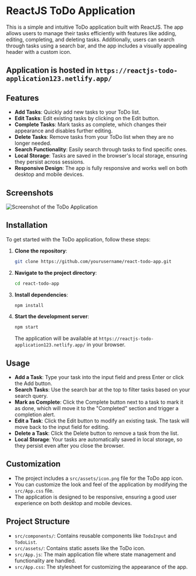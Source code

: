 
# ReactJS ToDo Application

This is a simple and intuitive ToDo application built with ReactJS. The app allows users to manage their tasks efficiently with features like adding, editing, completing, and deleting tasks. Additionally, users can search through tasks using a search bar, and the app includes a visually appealing header with a custom icon.

## Application is hosted in `https://reactjs-todo-application123.netlify.app/`

## Features

- **Add Tasks**: Quickly add new tasks to your ToDo list.
- **Edit Tasks**: Edit existing tasks by clicking on the Edit button.
- **Complete Tasks**: Mark tasks as complete, which changes their appearance and disables further editing.
- **Delete Tasks**: Remove tasks from your ToDo list when they are no longer needed.
- **Search Functionality**: Easily search through tasks to find specific ones.
- **Local Storage**: Tasks are saved in the browser's local storage, ensuring they persist across sessions.
- **Responsive Design**: The app is fully responsive and works well on both desktop and mobile devices.

## Screenshots

![Screenshot of the ToDo Application](./screenshots/todo-app-screenshot.png)

## Installation

To get started with the ToDo application, follow these steps:

1. **Clone the repository**:

   ```bash
   git clone https://github.com/yourusername/react-todo-app.git
   ```

2. **Navigate to the project directory**:

   ```bash
   cd react-todo-app
   ```

3. **Install dependencies**:

   ```bash
   npm install
   ```

4. **Start the development server**:

   ```bash
   npm start
   ```

   The application will be available at `https://reactjs-todo-application123.netlify.app/` in your browser.

## Usage

- **Add a Task**: Type your task into the input field and press Enter or click the Add button.
- **Search Tasks**: Use the search bar at the top to filter tasks based on your search query.
- **Mark as Complete**: Click the Complete button next to a task to mark it as done, which will move it to the "Completed" section and trigger a completion alert.
- **Edit a Task**: Click the Edit button to modify an existing task. The task will move back to the input field for editing.
- **Delete a Task**: Click the Delete button to remove a task from the list.
- **Local Storage**: Your tasks are automatically saved in local storage, so they persist even after you close the browser.

## Customization

- The project includes a `src/assets/icon.png` file for the ToDo app icon.
- You can customize the look and feel of the application by modifying the `src/App.css` file.
- The application is designed to be responsive, ensuring a good user experience on both desktop and mobile devices.

## Project Structure

- `src/components/`: Contains reusable components like `TodoInput` and `TodoList`.
- `src/assets/`: Contains static assets like the ToDo icon.
- `src/App.js`: The main application file where state management and functionality are handled.
- `src/App.css`: The stylesheet for customizing the appearance of the app.


